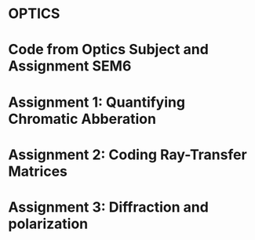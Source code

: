 # OPTICS
# Code from Optics Subject and Assignment  SEM6
# Assignment 1: Quantifying Chromatic Abberation
# Assignment 2: Coding Ray-Transfer Matrices
# Assignment 3: Diffraction and polarization


